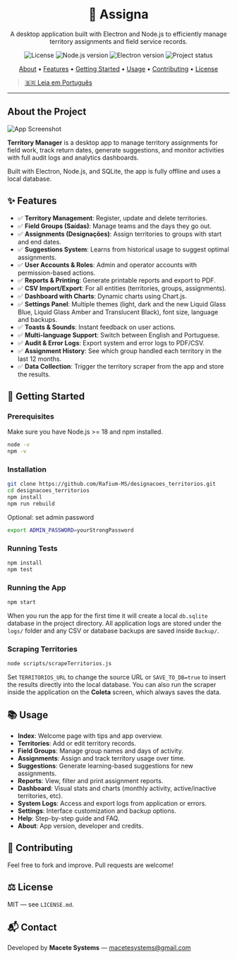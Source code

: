 <div align="center">
  <h1 align="center">📍 Assigna</h1>
  <p align="center">
    A desktop application built with Electron and Node.js to efficiently manage territory assignments and field service records.
  </p>
</div>

<div align="center">
  <img src="https://img.shields.io/badge/license-MIT-blue.svg" alt="License">
  <img src="https://img.shields.io/badge/node-%3E%3D18.0.0-brightgreen.svg" alt="Node.js version">
  <img src="https://img.shields.io/badge/electron-27.0.0-cyan.svg" alt="Electron version">
  <img src="https://img.shields.io/badge/status-active-success.svg" alt="Project status">
</div>

<p align="center">
  <a href="#about-the-project">About</a> •
  <a href="#✨-features">Features</a> •
  <a href="#-getting-started">Getting Started</a> •
  <a href="#-usage">Usage</a> •
  <a href="#-contributing">Contributing</a> •
  <a href="#-license">License</a>
</p>

> [🇧🇷 Leia em Português](./README.pt-br.md)

---

## About the Project

![App Screenshot](./assets/screenshots/inicio.png)

**Territory Manager** is a desktop app to manage territory assignments for field work, track return dates, generate suggestions, and monitor activities with full audit logs and analytics dashboards.

Built with Electron, Node.js, and SQLite, the app is fully offline and uses a local database.

## ✨ Features

- ✅ **Territory Management**: Register, update and delete territories.
- ✅ **Field Groups (Saídas)**: Manage teams and the days they go out.
- ✅ **Assignments (Designações)**: Assign territories to groups with start and end dates.
- ✅ **Suggestions System**: Learns from historical usage to suggest optimal assignments.
- ✅ **User Accounts & Roles**: Admin and operator accounts with permission-based actions.
- ✅ **Reports & Printing**: Generate printable reports and export to PDF.
- ✅ **CSV Import/Export**: For all entities (territories, groups, assignments).
- ✅ **Dashboard with Charts**: Dynamic charts using Chart.js.
- ✅ **Settings Panel**: Multiple themes (light, dark and the new Liquid Glass Blue, Liquid Glass Amber and Translucent Black), font size, language and backups.
- ✅ **Toasts & Sounds**: Instant feedback on user actions.
- ✅ **Multi-language Support**: Switch between English and Portuguese.
- ✅ **Audit & Error Logs**: Export system and error logs to PDF/CSV.
- ✅ **Assignment History**: See which group handled each territory in the last 12 months.
- ✅ **Data Collection**: Trigger the territory scraper from the app and store the results.

## 🚀 Getting Started

### Prerequisites

Make sure you have Node.js >= 18 and npm installed.

```bash
node -v
npm -v
```

### Installation

```bash
git clone https://github.com/Rafium-MS/designacoes_territorios.git
cd designacoes_territorios
npm install
npm run rebuild
```

Optional: set admin password

```bash
export ADMIN_PASSWORD=yourStrongPassword
```

### Running Tests

```bash
npm install
npm test
```

### Running the App

```bash
npm start
```

When you run the app for the first time it will create a local `db.sqlite`
database in the project directory. All application logs are stored under the
`logs/` folder and any CSV or database backups are saved inside `Backup/`.

### Scraping Territories

```bash
node scripts/scrapeTerritorios.js
```

Set `TERRITORIOS_URL` to change the source URL or `SAVE_TO_DB=true` to insert
the results directly into the local database.
You can also run the scraper inside the application on the **Coleta** screen, which always saves the data.

## 📚 Usage

- **Index**: Welcome page with tips and app overview.
- **Territories**: Add or edit territory records.
- **Field Groups**: Manage group names and days of activity.
- **Assignments**: Assign and track territory usage over time.
- **Suggestions**: Generate learning-based suggestions for new assignments.
- **Reports**: View, filter and print assignment reports.
- **Dashboard**: Visual stats and charts (monthly activity, active/inactive territories, etc).
- **System Logs**: Access and export logs from application or errors.
- **Settings**: Interface customization and backup options.
- **Help**: Step-by-step guide and FAQ.
- **About**: App version, developer and credits.

## 🤝 Contributing

Feel free to fork and improve. Pull requests are welcome!

## ⚖️ License

MIT — see `LICENSE.md`.

## 📬 Contact

Developed by **Macete Systems** — [macetesystems@gmail.com](mailto:macetesystems@gmail.com)